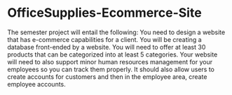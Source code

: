 # OfficeSupplies-Ecommerce-Site

The semester project will entail the following:  You need to design a website that has e-commerce capabilities for a client.   You will be creating a database front-ended by a website.  You will need to offer at least 30 products that can be categorized into at least 5 categories.  Your website will need to also support minor human resources management for your employees so you can track them properly.  It should also allow users to create accounts for customers and then in the employee area, create employee accounts.
